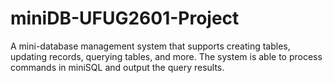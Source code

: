 # miniDB-UFUG2601-Project
A mini-database management system that supports creating tables, updating records, querying tables, and more.
The system is able to process commands in miniSQL and output the query results.
